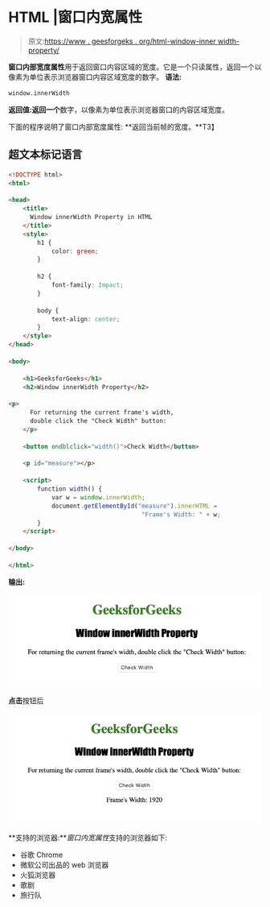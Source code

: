 # HTML |窗口内宽属性

> 原文:[https://www . geesforgeks . org/html-window-inner width-property/](https://www.geeksforgeeks.org/html-window-innerwidth-property/)

**窗口内部宽度属性**用于返回窗口内容区域的宽度。它是一个只读属性，返回一个以像素为单位表示浏览器窗口内容区域宽度的数字。
**语法:**

```html
window.innerWidth
```

**返回值:返回一个**数字，以像素为单位表示浏览器窗口的内容区域宽度。

下面的程序说明了窗口内部宽度属性:
**返回当前帧的宽度。**T3】

## 超文本标记语言

```html
<!DOCTYPE html>
<html>

<head>
    <title>
      Window innerWidth Property in HTML
    </title>
    <style>
        h1 {
            color: green;
        }

        h2 {
            font-family: Impact;
        }

        body {
            text-align: center;
        }
    </style>
</head>

<body>

    <h1>GeeksforGeeks</h1>
    <h2>Window innerWidth Property</h2>

<p>
      For returning the current frame's width,
      double click the "Check Width" button:
    </p>

    <button ondblclick="width()">Check Width</button>

    <p id="measure"></p>

    <script>
        function width() {
            var w = window.innerWidth;
            document.getElementById("measure").innerHTML =
                                     "Frame's Width: " + w;
        }
    </script>

</body>

</html>  
```

**输出:**

![](img/6b5698195fb4516a631d921d095959e0.png)

**点击**按钮后

![](img/beef7080ec88434af30d16358afcf2b3.png)

**支持的浏览器:***窗口内宽属性*支持的浏览器如下:

*   谷歌 Chrome
*   微软公司出品的 web 浏览器
*   火狐浏览器
*   歌剧
*   旅行队